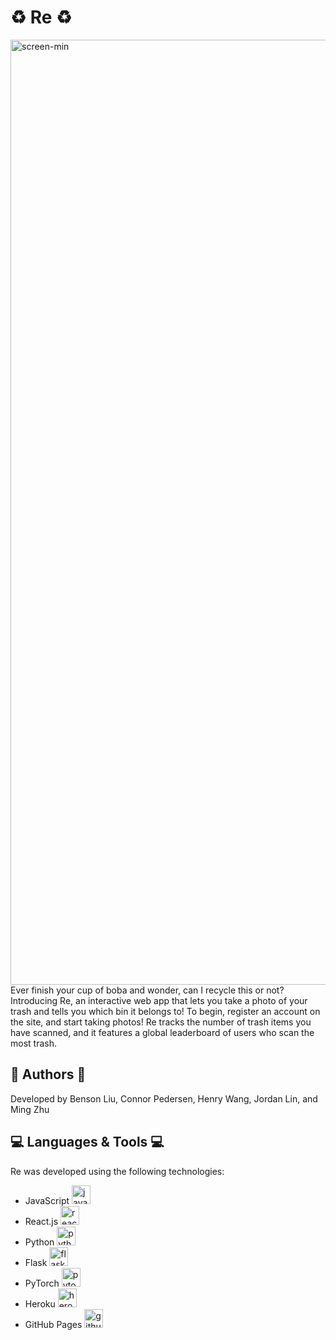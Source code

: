 # :recycle: Re :recycle:
<img width="1512" alt="screen-min" src="https://user-images.githubusercontent.com/67720812/163716395-bafdc2e4-fd0b-4e43-a208-9acbcc2d8057.png">
Ever finish your cup of boba and wonder, can I recycle this or not? Introducing Re, an interactive web app that lets you take a photo of your trash and tells you which bin it belongs to! To begin, register an account on the site, and start taking photos! Re tracks the number of trash items you have scanned, and it features a global leaderboard of users who scan the most trash.

## 📝 Authors 📝
Developed by Benson Liu, Connor Pedersen, Henry Wang, Jordan Lin, and Ming Zhu

## 💻 Languages & Tools 💻
Re was developed using the following technologies:
- JavaScript <img src="https://seeklogo.com/images/J/javascript-logo-8892AEFCAC-seeklogo.com.png" alt="javascript" width="30px"/>
- React.js <img src="https://cdn4.iconfinder.com/data/icons/logos-3/600/React.js_logo-512.png" alt="react.js" width="30px"/>
- Python <img src="https://cdn.iconscout.com/icon/free/png-256/python-3521655-2945099.png" alt="python" width="30px"/>
- Flask <img src="https://miro.medium.com/max/438/1*0G5zu7CnXdMT9pGbYUTQLQ.png" alt="flask logo" height="30px"/>
- PyTorch <img src="https://external-preview.redd.it/AOO-W-0wH9-gVmVZfqTZzYzrYLawr2I0pntQzUTRsek.jpg?width=640&crop=smart&auto=webp&s=2d6125bcd02c2fed8d84dac49cc8d73dbe205d81" alt="pytorch" width="30px"/>
- Heroku <img src="https://cdn.iconscout.com/icon/free/png-256/heroku-9-1175212.png" alt="heroku" width="30px"/>
- GitHub Pages <img src="https://github.githubassets.com/images/modules/logos_page/GitHub-Mark.png" alt="github" width="30px"/>
